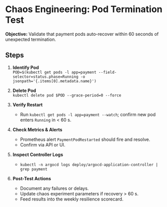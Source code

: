# Chaos Engineering: Pod Termination Test

**Objective:** Validate that payment pods auto-recover within 60 seconds of unexpected termination.

## Steps

1. **Identify Pod**  
   `POD=$(kubectl get pods -l app=payment --field-selector=status.phase=Running -o jsonpath='{.items[0].metadata.name}')`

2. **Delete Pod**  
   `kubectl delete pod $POD --grace-period=0 --force`

3. **Verify Restart**  
   - Run `kubectl get pods -l app=payment --watch`; confirm new pod enters `Running` in < 60 s.

4. **Check Metrics & Alerts**  
   - Prometheus alert `PaymentPodRestarted` should fire and resolve.  
   - Confirm via API or UI.

5. **Inspect Controller Logs**  
   - `kubectl -n argocd logs deploy/argocd-application-controller | grep payment`

6. **Post-Test Actions**  
   - Document any failures or delays.  
   - Update chaos experiment parameters if recovery > 60 s.  
   - Feed results into the weekly resilience scorecard.
